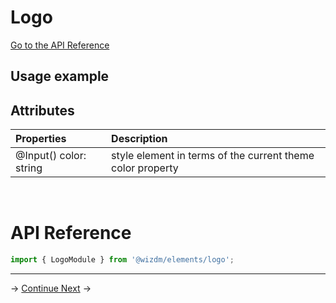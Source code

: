 <!-- toc: reference.json -->

# Logo
[Go to the API Reference](#api-reference)


## Usage example



## Attributes

| **Properties**                     | **Description**                                                           |
| :--------------------------------- | :------------------------------------------------------------------------ |
| @Input() color: string             | style element in terms of the current theme color property                |
  
&nbsp;  

# API Reference
```typescript
import { LogoModule } from '@wizdm/elements/logo';
```

--- 


->
[Continue Next](docs/toc?go=next) 
->  